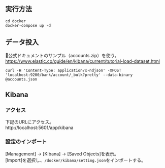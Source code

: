 ## 実行方法
```
cd docker
docker-compose up -d
```
## データ投入
公式ドキュメントのサンプル（accounts.zip）を使う。  
https://www.elastic.co/guide/en/kibana/current/tutorial-load-dataset.html   

```
curl -H 'Content-Type: application/x-ndjson' -XPOST 'localhost:9200/bank/account/_bulk?pretty' --data-binary @accounts.json
```

## Kibana
### アクセス
下記のURLにアクセス。  
http://localhost:5601/app/kibana

### 設定のインポート
[Management] -> [Kibana] -> [Saved Objects]を表示。  
[Import]を選択し、`/docker/kibana/setting.json`をインポートする。